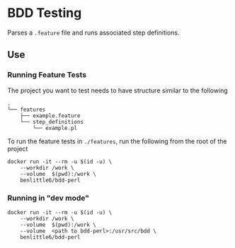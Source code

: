 
# BDD Testing

Parses a `.feature` file and runs associated step definitions.

## Use

### Running Feature Tests

The project you want to test needs to have structure similar to the following

```
.
└── features
    ├── example.feature
    └── step_definitions
        └── example.pl

```

To run the feature tests in `./features`, run the following from the root of the project

    docker run -it --rm -u $(id -u) \
        --workdir /work \
        --volume  $(pwd):/work \
        benlittle6/bdd-perl

### Running in "dev mode"

    docker run -it --rm -u $(id -u) \
        --workdir /work \
        --volume  $(pwd):/work \
        --volume  <path to bdd-perl>:/usr/src/bdd \
        benlittle6/bdd-perl

